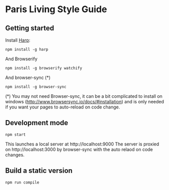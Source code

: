 # Paris Living Style Guide

## Getting started

Install [Harp](http://harpjs.com):

    npm install -g harp

And Browserify

    npm install -g browserify watchify

And browser-sync (*)

    npm install -g browser-sync

(*) You may not need Browser-sync, it can be a bit complicated to install on windows (http://www.browsersync.io/docs/#installation) and is only needed if you want your pages to auto-reload on code change.

## Development mode

    npm start

This launches a local server at http://localhost:9000
The server is proxied on http://localhost:3000 by browser-sync with the auto relaod on code changes.

## Build a static version

    npm run compile
